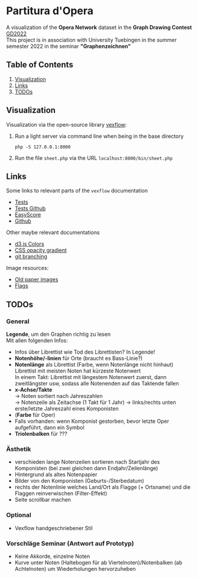 # Partitura d'Opera

A visualization of the **Opera Network** dataset in the **Graph Drawing Contest** [GD2022](http://mozart.diei.unipg.it/gdcontest/contest2022/contest.html)  
This project is in association with University Tuebingen in the summer semester 2022 in the seminar **"Graphenzeichnen"**

## Table of Contents
1. [Visualization](#1)
1. [Links](#2)
1. [TODOs](#3)

<a name="1"></a>
## Visualization

Visualization via the open-source library [vexflow](https://github.com/0xfe/vexflow):
<!-- 1. find file under `bin/sheet.php` -->
1. Run a light server via command line when being in the base directory
	```command
	php -S 127.0.0.1:8000
	```
1. Run the file `sheet.php` via the URL `localhost:8000/bin/sheet.php`

<a name="2"></a>
## Links

Some links to relevant parts of the `vexflow` documentation
- [Tests](http://vexflow.com/tests/?StaveConnector%20module%3A%20StaveConnector%20Combined%20Draw%20Test%20(Canvas))
- [Tests Github](https://github.com/0xfe/vexflow/tree/master/tests)
- [EasyScore](https://github.com/0xfe/vexflow/wiki/Using-EasyScore)
- [Github](https://github.com/0xfe/vexflow)

Other maybe relevant documentations
- [d3.js Colors](https://d3-graph-gallery.com/graph/custom_color.html)
- [CSS opacity gradient](https://stackoverflow.com/questions/15597167/css3-opacity-gradient)
- [git branching](https://git-scm.com/book/en/v2/Git-Branching-Basic-Branching-and-Merging)

Image resources:
- [Old paper images](https://learn-photoshop.club/resources/graphics/50-high-resolution-old-paper-backgrounds-for-free/)
- [Flags](https://www.countryflags.com/)

<a name="3"></a>
## TODOs

### General

**Legende**, um den Graphen richtig zu lesen  
Mit allen folgenden Infos:
- Infos über Librettist wie Tod des Librettisten? In Legende!  
- **Notenhöhe/-linien** für Orte (braucht es Bass-Linie?)
- **Notenlänge** als Librettist (Farbe, wenn Notenlänge nicht hinhaut)  
	Librettist mit meisten Noten hat kürzeste Notenwert  
	In einem Takt: Librettist mit längestem Notenwert zuerst, dann zweitlängster usw, sodass alle Notenenden auf das Taktende fallen
- **x-Achse/Takte**  
	-> Noten sortiert nach Jahreszahlen  
	-> Notenzeile als Zeitachse (1 Takt für 1 Jahr)
	-> links/rechts unten erste/letzte Jahreszahl eines Komponisten
- (**Farbe** für Oper)
- Falls vorhanden: wenn Komponist gestorben, bevor letzte Oper aufgeführt, dann ein Symbol
- **Triolenbalken** für ???

### Ästhetik

- verschieden lange Notenzeilen sortieren nach Startjahr des Komponisten (bei zwei gleichen dann Endjahr/Zeilenlänge)
- Hintergrund als altes Notenpapier
- Bilder von den Komponisten (Geburts-/Sterbedatum)
- rechts der Notenlinie welches Land/Ort als Flagge (+ Ortsname) und die Flaggen reinverwischen (Filter-Effekt)
- Seite scrollbar machen

### Optional
- Vexflow handgeschriebener Stil

### Vorschläge Seminar (Antwort auf Prototyp)
- Keine Akkorde, einzelne Noten
- Kurve unter Noten (Haltebogen für ab Viertelnoten)/Notenbalken (ab Achtelnoten) um Wiederholungen hervorzuheben
